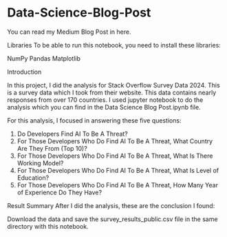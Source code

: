# Data-Science-Blog-Post

You can read my Medium Blog Post in here.

Libraries
To be able to run this notebook, you need to install these libraries:

NumPy
Pandas
Matplotlib

Introduction

In this project, I did the analysis for Stack Overflow Survey Data 2024. This is a survey data which I took from their website. This data contains nearly  responses from over 170 countries. I used jupyter notebook to do the analysis which you can find in the Data Science Blog Post.ipynb file.

For this analysis, I focused in answering these five questions:

1. Do Developers Find AI To Be A Threat?
2. For Those Developers Who Do Find AI To Be A Threat, What Country Are They From (Top 10)?
3. For Those Developers Who Do Find AI To Be A Threat, What Is There Working Model?
4. For Those Developers Who Do Find AI To Be A Threat, What Is Level of Education?
5. For Those Developers Who Do Find AI To Be A Threat, How Many Year of Experience Do They Have?

Result Summary
After I did the analysis, these are the conclusion I found:


Download the data and save the survey_results_public.csv file in the same directory with this notebook.
